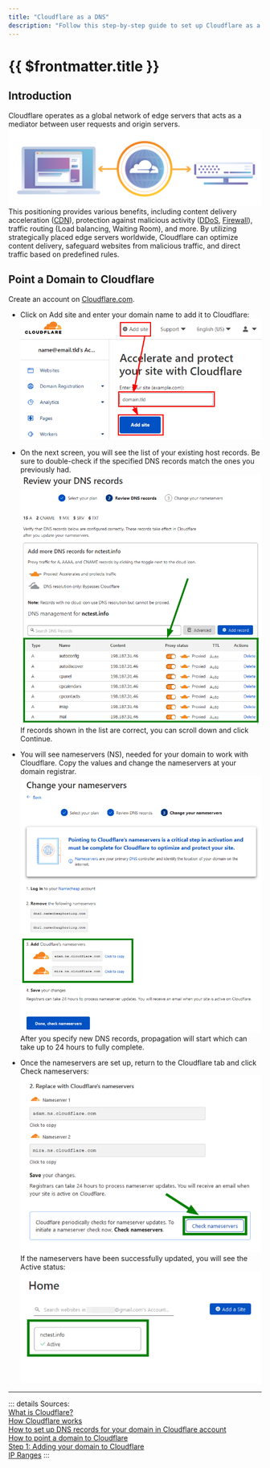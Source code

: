 ```yaml
---
title: "Cloudflare as a DNS"
description: "Follow this step-by-step guide to set up Cloudflare as a DNS for your website, including adding your domain to Cloudflare, setting up the Cloudflare Web Application Firewall, and checking the Cloudflare IP ranges."
---
```


# {{ $frontmatter.title }}

## Introduction
Cloudflare operates as a global network of edge servers that acts as a mediator between user requests and origin
servers.
![](../img/website-with-cloudflare.svg)
This positioning provides various benefits, including content delivery
acceleration ([CDN](https://www.cloudflare.com/learning/cdn/what-is-a-cdn/)), protection against
malicious
activity ([DDoS](https://www.cloudflare.com/learning/ddos/what-is-a-ddos-attack/), [Firewall](https://www.cloudflare.com/learning/ddos/glossary/web-application-firewall-waf/)),
traffic routing (Load balancing, Waiting Room), and more. By utilizing
strategically placed edge servers worldwide, Cloudflare can optimize content delivery, safeguard websites from malicious
traffic, and direct traffic based on predefined rules.

## Point a Domain to Cloudflare

Create an account on [Cloudflare.com](https://dash.cloudflare.com/sign-up).

- Click on Add site and enter your domain name to add it to Cloudflare:
  ![](../img/add_site.png)

- On the next screen, you will see the list of your existing host records. Be sure to double-check if the specified DNS
  records match the ones you previously had.
  ![](../img/match_dns_records.png)
  If records shown in the list are correct, you can scroll down and click Continue.

- You will see nameservers (NS), needed for your domain to work with Cloudflare. Copy the values and change the
  nameservers at your domain registrar.
  ![](../img/nameserver.png)
  After you specify new DNS records, propagation will start which can take up to 24 hours to fully complete.

- Once the nameservers are set up, return to the Cloudflare tab and click Check nameservers:
  ![](../img/check_nameserver.png)
  If the nameservers have been successfully updated, you will see the Active status:
  ![](../img/nameserver_active.png)

---
::: details Sources:  
[What is Cloudflare?](https://developers.cloudflare.com/fundamentals/get-started/concepts/what-is-cloudflare/)  
[How Cloudflare works](https://developers.cloudflare.com/fundamentals/get-started/concepts/how-cloudflare-works/)  
[How to set up DNS records for your domain in Cloudflare account](https://www.namecheap.com/support/knowledgebase/article.aspx/9607/2210/how-to-set-up-dns-records-for-your-domain-in-cloudflare-account/)  
[How to point a domain to Cloudflare](https://support.hostinger.com/en/articles/4741545-how-to-point-a-domain-to-cloudflare)  
[Step 1: Adding your domain to Cloudflare](https://community.cloudflare.com/t/step-1-adding-your-domain-to-cloudflare/64309)  
[IP Ranges](https://www.cloudflare.com/ips/)
:::
